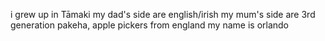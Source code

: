 i grew up in Tāmaki
my dad's side are english/irish
my mum's side are 3rd generation pakeha, apple pickers from england
my name is orlando 